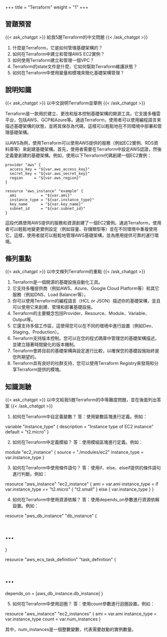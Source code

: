 +++
title = "Terraform"
weight = "1"
+++
## 習題預習
{{< ask_chatgpt >}}
給我5題Terraform的中文問題
{{< /ask_chatgpt >}}

1. 什麼是Terraform，它是如何管理基礎架構的？
2. 如何在Terraform中建立和管理AWS EC2實例？
3. 如何使用Terraform建立和管理一個VPC？
4. Terraform的state文件是什麼，它如何幫助Terraform維護狀態？
5. 如何在Terraform中使用變量和模塊來簡化基礎架構管理？   

## 說明知識
{{< ask_chatgpt >}}
以中文說明Terraform並舉例
{{< /ask_chatgpt >}}

Terraform是一款用於建立、更改和版本控制基礎架構的開源工具。它支援多種雲平台，包括AWS、GCP和Azure等。通過Terraform，使用者可以使用編程語言來描述基礎架構的狀態，並將其保存為代碼，這樣可以輕鬆地在不同環境中部署和管理基礎架構。

以AWS為例，使用Terraform可以使用AWS提供的服務（例如EC2實例、RDS資料庫等）來創建基礎架構。首先，使用者需要在Terraform中設定AWS認證，然後定義要創建的基礎架構。例如，使用以下Terraform代碼創建一個EC2實例：

```
provider "aws" {
  access_key = "${var.aws_access_key}"
  secret_key = "${var.aws_secret_key}"
  region     = "${var.aws_region}"
}

resource "aws_instance" "example" {
  ami           = "${var.ami}"
  instance_type = "${var.instance_type}"
  key_name      = "${var.key_name}"
  subnet_id     = "${var.subnet_id}"
}
```

這段代碼使用AWS提供的服務和資源創建了一個EC2實例。通過Terraform，使用者可以輕鬆地變更實例設定（例如容量、存儲類型等）並在不同環境中重複使用它。這樣，使用者就可以輕鬆地管理AWS基礎架構，並為應用提供可靠的運行環境。   

## 條列重點
{{< ask_chatgpt >}}
以中文條列Terraform的重點
{{< /ask_chatgpt >}}

1. Terraform是一個開源的基礎設施自動化工具。
2. 它支持多種提供商（例如AWS、Azure、Google Cloud Platform等）和其它服務（例如DNS、Load Balancer等）。
3. 你可以使用Terraform的編程語言（HCL or JSON）描述你的基礎架構，並且可以使用它來創建、管理和部署基礎設施。
4. Terraform的主要概念包括Provider、Resource、Module、Variable、Output等。
5. 它還支持多個工作區，這使得您可以在不同的環境中進行設置（例如Dev、Staging、Production）。
6. Terraform支持版本控制。您可以在您的程式碼庫中管理您的基礎架構描述，並建立隨著時間變化的版本機制。
7. Terraform會將目前的基礎架構與設定進行比較，以確保您的基礎設施始終是您所期望的。
8. Terraform具有良好的社群支持，您可以使用Terraform Registry來發現和分享Terraform提供的模塊。   

## 知識測驗
{{< ask_chatgpt >}}
以中文給我5題Terraform的中等難度問題，並在後面列出答案
{{< /ask_chatgpt >}}

1. 如何在Terraform中自定義變數？
答：使用變數區塊進行定義。例如：

variable "instance_type" {
  description = "Instance type of EC2 instance"
  default     = "t2.micro"
}

2. 如何在Terraform中定義模組？
答：使用模組區塊進行定義。例如：

module "ec2_instance" {
  source      = "./modules/ec2"
  instance_type = var.instance_type
}

3. 如何在Terraform中使用條件語句？
答：使用if、else、elseif提供的條件語句進行判斷。例如：

resource "aws_instance" "ec2_instance" {
  ami           = var.ami
  instance_type = if var.instance_type == "t2.micro" { "t2.small" } else { var.instance_type }
}

4. 如何在Terraform中使用資源依賴？
答：使用depends_on參數進行資源依賴設置。例如：

resource "aws_db_instance" "db_instance" {
  # ...
}

resource "aws_ecs_task_definition" "task_definition" {
  # ...
  depends_on = [aws_db_instance.db_instance]
}

5. 如何在Terraform中使用迴圈？
答：使用count參數進行迴圈設置。例如：

resource "aws_instance" "ec2_instances" {
  ami           = var.ami
  instance_type = var.instance_type
  count         = var.num_instances
}

其中，num_instances是一個整數變數，代表需要啟動的實例數量。   

